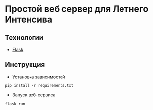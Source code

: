 # Простой веб сервер для Летнего Интенсива

## Технологии

* [Flask](http://flask.pocoo.org/)

## Инструкция

* Установка зависимостей
```
pip install -r requirements.txt
```

* Запуск веб-сервиса
```
flask run
```
